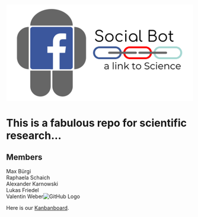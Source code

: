 ![Logo](/logo.svg)

# This is a fabulous repo for scientific research...
## Members
Max Bürgi  
Raphaela Schaich  
Alexander Karnowski  
Lukas Friedel  
Valentin Weber![GitHub Logo](/images/logo.png)

Here is our [Kanbanboard](https://trello.com/b/5xHzfqHS).
